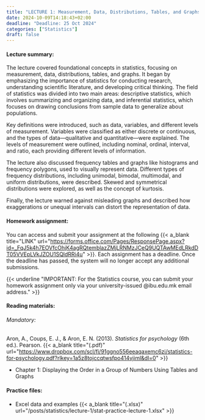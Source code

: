 ```yaml
---
title: "LECTURE 1: Measurement, Data, Distributions, Tables, and Graphs"
date: 2024-10-09T14:18:43+02:00
deadline: "Deadline: 25 Oct 2024"
categories: ["Statistics"]
draft: false
---
```


#### Lecture summary:

The lecture covered foundational concepts in statistics, focusing on measurement, data, distributions, tables, and graphs. It began by emphasizing the importance of statistics for conducting research, understanding scientific literature, and developing critical thinking. The field of statistics was divided into two main areas: descriptive statistics, which involves summarizing and organizing data, and inferential statistics, which focuses on drawing conclusions from sample data to generalize about populations.

Key definitions were introduced, such as data, variables, and different levels of measurement. Variables were classified as either discrete or continuous, and the types of data—qualitative and quantitative—were explained. The levels of measurement were outlined, including nominal, ordinal, interval, and ratio, each providing different levels of information.

The lecture also discussed frequency tables and graphs like histograms and frequency polygons, used to visually represent data. Different types of frequency distributions, including unimodal, bimodal, multimodal, and uniform distributions, were described. Skewed and symmetrical distributions were explored, as well as the concept of kurtosis.

Finally, the lecture warned against misleading graphs and described how exaggerations or unequal intervals can distort the representation of data.

#### Homework assignment:

You can access and submit your assignment at the following {{< a_blank title="LINK" url="https://forms.office.com/Pages/ResponsePage.aspx?id=_FqJ5k4h7EOVfcOhjK4agRQtemblazZMjLRNMzJCeQ9UQTAwMEdLRkdDT05VVEpLVkJZOU1SQldRRi4u" >}}. Each assignment has a deadline. Once the deadline has passed, the system will no longer accept any additional submissions.

{{< underline "IMPORTANT: For the Statistics course, you can submit your homework assignment only via your university-issued @ibu.edu.mk email address." >}}

#### Reading materials:

###### Mandatory:

Aron, A., Coups, E. J., & Aron, E. N. (2013). *Statistics for psychology* (6th ed.). Pearson. {{< a_blank title="(.pdf)" url="https://www.dropbox.com/scl/fi/91ggno556eeaqaxemc6zi/statistics-for-psychology.pdf?rlkey=1a5z8tojccqtwsfpo414vjiml&dl=0" >}}

* Chapter 1: Displaying the Order in a Group of Numbers Using Tables and Graphs

#### Practice files:

* Excel data and examples {{< a_blank title="(.xlsx)" url="/posts/statistics/lecture-1/stat-practice-lecture-1.xlsx" >}}
